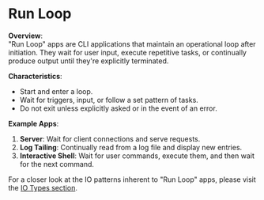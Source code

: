 # Run Loop

**Overview**:  
"Run Loop" apps are CLI applications that maintain an operational loop after initiation. They wait for user input, execute repetitive tasks, or continually produce output until they're explicitly terminated.

**Characteristics**:

- Start and enter a loop.
- Wait for triggers, input, or follow a set pattern of tasks.
- Do not exit unless explicitly asked or in the event of an error.

**Example Apps**:

1. **Server**: Wait for client connections and serve requests.
2. **Log Tailing**: Continually read from a log file and display new entries.
3. **Interactive Shell**: Wait for user commands, execute them, and then wait for the next command.

For a closer look at the IO patterns inherent to "Run Loop" apps, please visit the [IO Types section](../io_types/run_loop/README.md).
